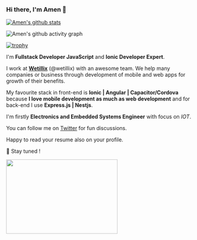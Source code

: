 ### Hi there, I'm Amen 👋

[![Amen's github stats](https://github-readme-stats.vercel.app/api?username=amilamen&count_private=true&show_icons=true&theme=synthwave)](https://github.com/amilamen/github-readme-stats)

![Amen's github activity graph](https://activity-graph.herokuapp.com/graph?username=amilamen&theme=dracula)

[![trophy](https://github-profile-trophy.vercel.app/?username=amilamen&theme=onedark)](https://github.com/ryo-ma/github-profile-trophy)

I'm **Fullstack Developer JavaScript** and **Ionic Developer Expert**.

I work at [**Wetillix**](https://wetillix.com) (@wetillix) with an awesome team. We help many companies or business through development of mobile and web apps for growth of their benefits.  

My favourite stack in front-end is **Ionic | Angular | Capacitor/Cordova** because **I love mobile development as much as web development** and for back-end I use **Express.js | Nestjs**.

I'm firstly **Electronics and Embedded Systems Engineer** with focus on *IOT*.

You can follow me on [Twitter](https://twitter.com/ezchilamen) for fun discussions.

Happy to read your resume also on your profile.

🔭 Stay tuned !

<img src="https://media.giphy.com/media/3o7qE1YN7aBOFPRw8E/giphy.gif" width="300" height="200" />
